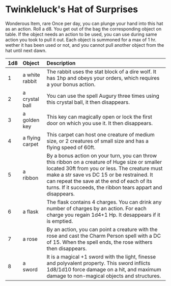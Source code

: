 # Twinkleluck's Hat of Surprises
Wonderous Item, rare
Once per day, you can plunge your hand into this hat as an action. Roll a d8. You get out of the bag the corresponding object on table. If the object needs an action to be used, you can use during same action you took to pull it out. Each object is summoned for a max of 1 hr. wether it has been used or not, and you cannot pull another object from the hat until next dawn.

| 1d8 | Object          | Description                                                                                                                                                                                                                                                                                                 |
| :-  | :-              | :-                                                                                                                                                                                                                                                                                                          |
| 1   | a white rabbit  | The rabbit uses the stat block of a dire wolf. It has 1hp and obeys your orders, which requires a your bonus action. |                                                                                                                                                                                      |
| 2   | a crystal ball  | You can use the spell Augury three times using this crystal ball, it then disappears.                                                                                                                                                                                                                       |
| 3   | a golden key    | This key can magically open or lock the first door on which you use it. It then disappears.                                                                                                                                                                                                                 |
| 4   | a flying carpet | This carpet can host one creature of medium size, or 2 creatures of small size and has a flying speed of 60ft.                                                                                                                                                                                              |
| 5   | a ribbon        | By a bonus action on your turn, you can throw this ribbon on a creature of Huge size or smaller located 30ft from you or less. The creature must make a str save vs DC 15 or be restrained. It can repeat the save at the end of each of its turns. If it succeeds, the ribbon tears appart and disappears. |
| 6   | a flask         | The flask contains 4 charges. You can drink any number of charges by an action. For each charge you regain 1d4+1 Hp. It desappears if it is emptied.                                                                                                                                                        |
| 7   | a rose          | By an action, you can point a creature with the rose and cast the Charm Person spell with a DC of 15. When the spell ends, the rose withers then disappears.                                                                                                                                                |
| 8   | a sword         | It is a magical +1 sword with the light, finesse and polyvalent property. This sword inflicts 1d8/1d10 force damage on a hit, and maximum damage to non-magical objects and structures.                                                                                                                     |
